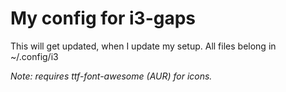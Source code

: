 # My config for i3-gaps
This will get updated, when I update my setup. All files belong in ~/.config/i3

*Note: requires ttf-font-awesome (AUR) for icons.*
